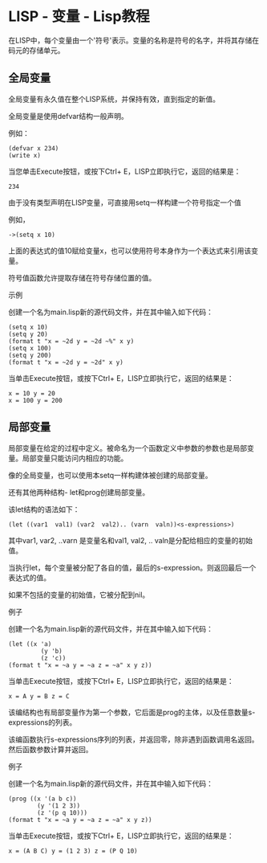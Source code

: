# LISP - 变量 - Lisp教程

在LISP中，每个变量由一个'符号'表示。变量的名称是符号的名字，并将其存储在码元的存储单元。

## 全局变量

全局变量有永久值在整个LISP系统，并保持有效，直到指定的新值。

全局变量是使用defvar结构一般声明。

例如：

```
(defvar x 234)
(write x)
```

当您单击Execute按钮，或按下Ctrl+ E，LISP立即执行它，返回的结果是：

```
234
```

由于没有类型声明在LISP变量，可直接用setq一样构建一个符号指定一个值

例如，

```
->(setq x 10)
```

上面的表达式的值10赋给变量x，也可以使用符号本身作为一个表达式来引用该变量。

符号值函数允许提取存储在符号存储位置的值。

示例

创建一个名为main.lisp新的源代码文件，并在其中输入如下代码：

```
(setq x 10)
(setq y 20)
(format t "x = ~2d y = ~2d ~%" x y)
(setq x 100)
(setq y 200)
(format t "x = ~2d y = ~2d" x y)
```

当单击Execute按钮，或按下Ctrl+ E，LISP立即执行它，返回的结果是：

```
x = 10 y = 20 
x = 100 y = 200
```

## 局部变量

局部变量在给定的过程中定义。被命名为一个函数定义中参数的参数也是局部变量。局部变量只能访问内相应的功能。

像的全局变量，也可以使用本setq一样构建体被创建的局部变量。

还有其他两种结构- let和prog创建局部变量。

该let结构的语法如下：

```
(let ((var1  val1) (var2  val2).. (varn  valn))<s-expressions>)
```

其中var1, var2, ..varn 是变量名和val1, val2, .. valn是分配给相应的变量的初始值。

当执行let，每个变量被分配了各自的值，最后的s-expression。则返回最后一个表达式的值。

如果不包括的变量的初始值，它被分配到nil。

例子

创建一个名为main.lisp新的源代码文件，并在其中输入如下代码：

```
(let ((x 'a)
         (y 'b)
         (z 'c))
(format t "x = ~a y = ~a z = ~a" x y z))
```

当单击Execute按钮，或按下Ctrl+ E，LISP立即执行它，返回的结果是：

```
x = A y = B z = C
```

该编结构也有局部变量作为第一个参数，它后面是prog的主体，以及任意数量s-expressions的列表。

该编函数执行s-expressions序列的列表，并返回零，除非遇到函数调用名返回。然后函数参数计算并返回。

例子

创建一个名为main.lisp新的源代码文件，并在其中输入如下代码：

```
(prog ((x '(a b c))
        (y '(1 2 3))
        (z '(p q 10)))
(format t "x = ~a y = ~a z = ~a" x y z))
```

当单击Execute按钮，或按下Ctrl+ E，LISP立即执行它，返回的结果是：

```
x = (A B C) y = (1 2 3) z = (P Q 10)
```

 